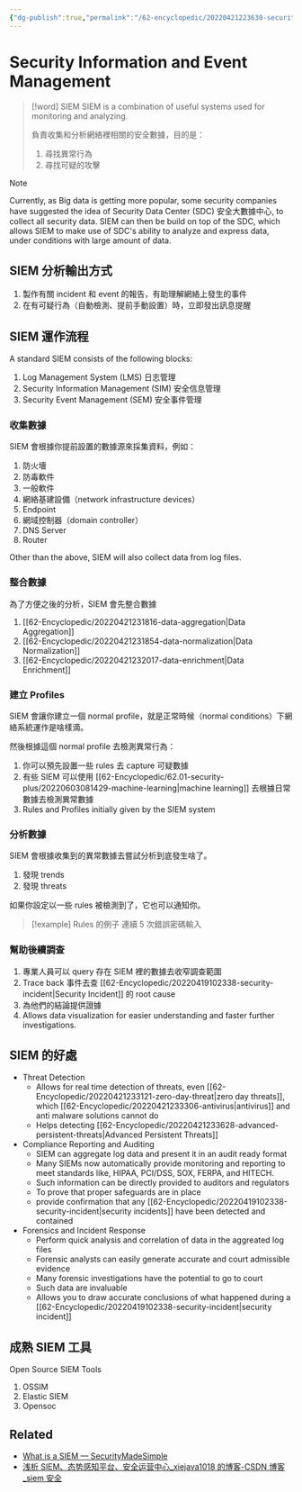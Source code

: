 ```yaml
---
{"dg-publish":true,"permalink":"/62-encyclopedic/20220421223630-security-information-and-event-management/","dgHomeLink":true,"dgPassFrontmatter":false}
---
```



# Security Information and Event Management

> [!word] SIEM
> SIEM is a combination of useful systems used for monitoring and analyzing.
>
> 負責收集和分析網絡裡相關的安全數據，目的是：
>
> 1. 尋找異常行為
> 2. 尋找可疑的攻擊

> [!note]
> Currently, as Big data is getting more popular, some security companies have suggested the idea of Security Data Center (SDC) 安全大數據中心, to collect all security data. SIEM can then be build on top of the SDC, which allows SIEM to make use of SDC's ability to analyze and express data, under conditions with large amount of data.

## SIEM 分析輸出方式

1. 製作有關 incident 和 event 的報告，有助理解網絡上發生的事件
2. 在有可疑行為（自動檢測、提前手動設置）時，立即發出訊息提醒

## SIEM 運作流程

A standard SIEM consists of the following blocks:

1. Log Management System (LMS) 日志管理
2. Security Information Management (SIM) 安全信息管理
3. Security Event Management (SEM) 安全事件管理

### 收集數據

SIEM 會根據你提前設置的數據源來採集資料，例如：

1. 防火墻
2. 防毒軟件
3. 一般軟件
4. 網絡基建設備（network infrastructure devices）
5. Endpoint
6. 網域控制器（domain controller）
7. DNS Server
8. Router

Other than the above, SIEM will also collect data from log files.

### 整合數據

為了方便之後的分析，SIEM 會先整合數據

1. [[62-Encyclopedic/20220421231816-data-aggregation|Data Aggregation]]
2. [[62-Encyclopedic/20220421231854-data-normalization|Data Normalization]]
3. [[62-Encyclopedic/20220421232017-data-enrichment|Data Enrichment]]

### 建立 Profiles

SIEM 會讓你建立一個 normal profile，就是正常時候（normal conditions）下網絡系統運作是啥樣滴。

然後根據這個 normal profile 去檢測異常行為：

1. 你可以預先設置一些 rules 去 capture 可疑數據
2. 有些 SIEM 可以使用 [[62-Encyclopedic/62.01-security-plus/20220603081429-machine-learning|machine learning]] 去根據日常數據去檢測異常數據
3. Rules and Profiles initially given by the SIEM system

### 分析數據

SIEM 會根據收集到的異常數據去嘗試分析到底發生啥了。

1. 發現 trends
2. 發現 threats

如果你設定以一些 rules 被檢測到了，它也可以通知你。

> [!example] Rules 的例子
> 連續 5 次錯誤密碼輸入

### 幫助後續調查

1. 專業人員可以 query 存在 SIEM 裡的數據去收窄調查範圍
2. Trace back 事件去查 [[62-Encyclopedic/20220419102338-security-incident|Security Incident]] 的 root cause
3. 為他們的結論提供證據
4. Allows data visualization for easier understanding and faster further investigations.

## SIEM 的好處

- Threat Detection
  - Allows for real time detection of threats, even [[62-Encyclopedic/20220421233121-zero-day-threat|zero day threats]], which [[62-Encyclopedic/20220421233306-antivirus|antivirus]] and anti malware solutions cannot do
  - Helps detecting [[62-Encyclopedic/20220421233628-advanced-persistent-threats|Advanced Persistent Threats]]
- Compliance Reporting and Auditing
  - SIEM can aggregate log data and present it in an audit ready format
  - Many SIEMs now automatically provide monitoring and reporting to meet standards like, HIPAA, PCI/DSS, SOX, FERPA, and HITECH.
  - Such information can be directly provided to auditors and regulators
  - To prove that proper safeguards are in place
  - provide confirmation that any [[62-Encyclopedic/20220419102338-security-incident|security incidents]] have been detected and contained
- Forensics and Incident Response
  - Perform quick analysis and correlation of data in the aggreated log files
  - Forensic analysts can easily generate accurate and court admissible evidence
  - Many forensic investigations have the potential to go to court
  - Such data are invaluable
  - Allows you to draw accurate conclusions of what happened during a [[62-Encyclopedic/20220419102338-security-incident|security incident]]

## 成熟 SIEM 工具

Open Source SIEM Tools

1. OSSIM
2. Elastic SIEM
3. Opensoc

## Related

- [What is a SIEM — SecurityMadeSimple](https://www.securitymadesimple.org/cybersecurity-blog/what-is-a-siem)
- [浅析 SIEM、态势感知平台、安全运营中心\_xiejava1018 的博客-CSDN 博客\_siem 安全](https://blog.csdn.net/fullbug/article/details/104620037)

